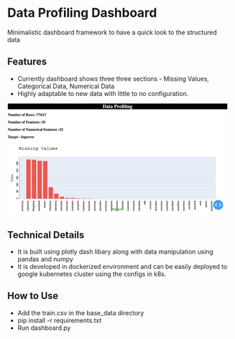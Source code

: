 # Data Profiling Dashboard
Minimalistic dashboard framework to have a quick look to the structured data

## Features
- Currently dashboard shows three three sections - Missing Values, Categorical Data,  Numerical Data
- Highly adaptable to new data with little to no configuration.

![alt text](./img/demo2.png)


## Technical Details
- It is built using plotly dash libary along with data manipulation using pandas and numpy
- It is developed in dockerized environment and can be easily deployed to google kubernetes cluster using the configs in k8s.

## How to Use
  - Add the train.csv in the base_data directory 
  - pip install -r requirements.txt
  - Run dashboard.py
 
